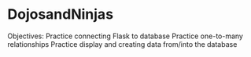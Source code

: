 # DojosandNinjas
Objectives: Practice connecting Flask to database Practice one-to-many relationships Practice display and creating data from/into the database
